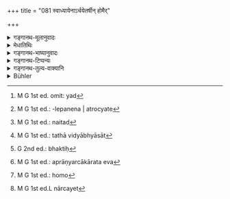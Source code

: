 +++
title = "081 स्वाध्यायेनाऽर्चयेतर्षीन् होमैर्"

+++

<details><summary>गङ्गानथ-मूलानुवादः</summary>

One should worship, according to law, the Sages by Vedic Study, the Gods by Homa-offerings, the Pitṛs by Śrāddha offerings, the Men by food and the Elementals by the offering of Bali.’—(81)
</details>

<details><summary>मेधातिथिः</summary>

"स्वाध्यायम् अधीयीत" (आश्ग् १.१.४) इति य एवार्थः स एव स्वाध्यायेनार्चयेद् ऋषीन् इति । यद्[^१४७] भवति श्राद्धादरेण पाद्यार्घमाल्यानुलेपनेन तद् अर्चोच्यते[^१४८] । स्तुतिवचनं चेदम् । न चोभयोर् अपि स्वाध्यायऋषिपूजयोः करणम् । अग्न्यादिदेवतास् तावका मन्त्रा ऋषीन् अभिष्टुवन्ति । तस्मात् प्रशंसामात्रम् **ऋषीन् स्वाध्यायेनार्चयेद्** इति ।


[^१४८]:
     M G 1st ed.: -lepanena | atrocyate


[^१४७]:
     M G 1st ed. omit: yad

- अथ वा नेह मरीच्यादय ऋषयो ऽभिप्रेताः, किं तर्हि वेदा एव । स्वाध्यायशब्दश् च क्रियाशब्दो नात्र वेदवचनो यथा "स्वाध्याहो ऽध्येतव्यः" (ता २.१५) इति । तेनैतद्[^१४९] उक्तं भवति "अध्ययनेन वेदान् पूजयेत्" यथाविध्य् अभ्यसेत्,[^१५०] अन्यथा पूजाया असंभवात् । अत्राप्य् अर्चा भाक्त[^१५१] एव[^१५२] । न हि होमे[^१५३] देवता प्रधाना, कारकं हि देवतेति । 


[^१५३]:
     M G 1st ed.: homo


[^१५२]:
     M G 1st ed.: aprāṇyarcākārata eva


[^१५१]:
     G 2nd ed.: bhaktiḥ


[^१५०]:
     M G 1st ed.: tathā vidyābhyāsāt


[^१४९]:
     M G 1st ed.: naitad

- **पितिॠन्** श्राद्धेन । अत्र यथाश्रुत एव नियोगः । स च श्राद्धविधौ निर्णेष्यते । **नॄन्** अतिथिभिक्षुप्रभृतीन् अर्चयेत्[^१५४] । अर्चापूर्वकम् अन्नं तेभ्यो दद्याद् इत्य् अर्थः ॥ ३.७१ ॥


[^१५४]:
     M G 1st ed.L nārcayet
</details>

<details><summary>गङ्गानथ-भाष्यानुवादः</summary>

What is meant by the words ‘*svādhyāyamadhīyīta*’ (‘one should study the Veda’) is exactly what is meant by the words, ‘*one should worship the sages by Vedic Study*.’

As a matter of fact, what is called *worship* is done either (*a*) by means of faith and devotion, or (*b*) by means of offering water for the feet, garlands and sandal-paint. But the present verse is purely eulogistic; ‘Vedic Study’ cannot be the means of either of these two forms of ‘worship’ of the sages. As for the *mantras* of the Veda, those also contain praises of Agni and other gods (and not the sages). For all these reasons the statement that ‘one should worship sages by Vedic Study’ is purely eulogistic.

Or, the term ‘*sages*’ may be taken as standing, not for *Marīci* and other persons (generally known as ‘sages’), but for the *Vedas* themselves. The term ‘*svādhyāya*’ (Vedic Study) here denotes an
*action*; it does not stand for the *Veda*, as it does in the sentence,
‘*svādhyāyo* *dhyetavyaḥ*’ (‘the Veda should be studied’). Hence what the passage means is that ‘one should worship the Vedas by the act of study;’ *i.e*., one should study them in the proper manner; no other form of ‘worship’ being possible.

‘*The gods by Homa-offerings*’—here also the ‘worship’ is figurative; for in a Homa, the deity is not the most predominant factor,—being only a subordinate factor, tending to the fulfilment of the act.

‘*The Pitṛs by Śrāddha offerings*’—here the Injunction is to be taken in its direct sense; and this shall be explained under the section on ‘*Śrāddha*.’

‘*The men*’—*i.e*., guests, beggars, and so forth—‘one should worship’—*i.e*., give them food with due respect.—(81)
</details>

<details><summary>गङ्गानथ-टिप्पन्यः</summary>

This verse is quoted in *Vīramitrodaya* (Āhnika, p. 392);—in
*Madanapārijāta* (p. 305); and by Jīmūtavāhana (Dāyabhāga, p. 330).
</details>

<details><summary>गङ्गानथ-तुल्य-वाक्यानि</summary>

*Yājñavalkya* (1.103).—‘Out of the remnant of what has been offered to
the gods, one should make offerings to the Elementals, and also offer food on the ground for Caṇḍālas and birds.’
</details>

<details><summary>Bühler</summary>

081	Let him worship, according to the rule, the sages by the private recitation of the Veda, the gods by burnt oblations, the manes by funeral offerings (Sraddha), men by (gifts of) food, and the Bhutas by the Bali offering.
</details>
